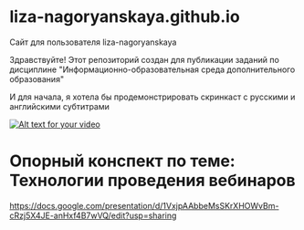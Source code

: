 # liza-nagoryanskaya.github.io
Сайт для пользователя liza-nagoryanskaya

Здравствуйте! Этот репозиторий создан для публикации заданий по дисциплине "Информационно-образовательная среда дополнительного образования"

И для начала, я хотела бы продемонстрировать скринкаст с русскими и английскими субтитрами


[![Alt text for your video](https://i.ytimg.com/vi/-gfV1keoArU/1.jpg?time=1541612075943)](https://youtu.be/-gfV1keoArU)

# Опорный конспект по теме: Технологии проведения вебинаров
https://docs.google.com/presentation/d/1VxjpAAbbeMsSKrXHOWvBm-cRzj5X4JE-anHxf4B7wVQ/edit?usp=sharing
